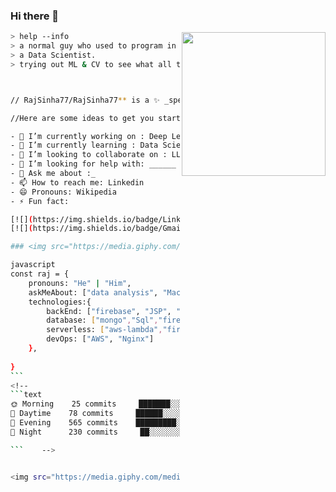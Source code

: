 ### Hi there 👋
<img align='right' src="https://media.giphy.com/media/M9gbBd9nbDrOTu1Mqx/giphy.gif" width="230">


````bash
> help --info
> a normal guy who used to program in Java and has recently ventured out into Python. 
> a Data Scientist.
> trying out ML & CV to see what all the fuss is about and he might actually ❤ it. Likes searching about latest researches and technologies.



// RajSinha77/RajSinha77** is a ✨ _special_ ✨ repository because its `README.md` (this file) appears on your GitHub profile.

//Here are some ideas to get you started:

- 🔭 I’m currently working on : Deep Learning
- 🌱 I’m currently learning : Data Science
- 👯 I’m looking to collaborate on : LLMs
- 🤔 I’m looking for help with: ______
- 💬 Ask me about :_
- 📫 How to reach me: Linkedin
- 😄 Pronouns: Wikipedia
- ⚡ Fun fact: 

[![](https://img.shields.io/badge/LinkedIn-rajsinha-blue)](https://www.linkedin.com/in/raj-sinha-bit/)
[![](https://img.shields.io/badge/Gmail-rajsinha.bits%40gmail.com-red)](mailto:rajsinha.bits@gmail.com)

### <img src="https://media.giphy.com/media/VgCDAzcKvsR6OM0uWg/giphy.gif" width="50"> A little more about me...  

javascript
const raj = {
    pronouns: "He" | "Him",
    askMeAbout: ["data analysis", "Machine Learning", "Deep Learning"],
    technologies:{
        backEnd: ["firebase", "JSP", "python"],
        database: ["mongo","Sql","firebase"],
        serverless: ["aws-lambda","firebase"],
        devOps: ["AWS", "Nginx"]
    },
  
}
```
<!--
```text
🌞 Morning    25 commits     ███████░░░░░░░░░░░░░░░░░░   3.55% 
🌆 Daytime    78 commits     ██████░░░░░░░░░░░░░░░░░░░   7.08% 
🌃 Evening    565 commits    █████████░░░░░░░░░░░░░░░░   63.01% 
🌙 Night      230 commits     ██░░░░░░░░░░░░░░░░░░░░░░░  27.36%

```    -->


<img src="https://media.giphy.com/media/LnQjpWaON8nhr21vNW/giphy.gif" width="60"> <em><b>I love connecting with different people</b> so if you want to say <b>hi, I'll be happy to meet you more!</b> :)</em>
